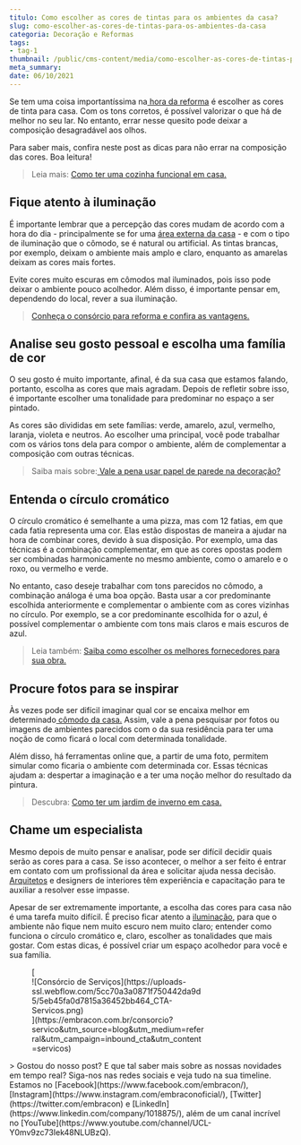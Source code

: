 ```yaml
---
titulo: Como escolher as cores de tintas para os ambientes da casa?
slug: como-escolher-as-cores-de-tintas-para-os-ambientes-da-casa
categoria: Decoração e Reformas
tags:
- tag-1
thumbnail: /public/cms-content/media/como-escolher-as-cores-de-tintas-para-os-ambientes-da-casa.jpeg
meta_summary: 
date: 06/10/2021
---
```

Se tem uma coisa importantíssima na[ hora da reforma](https://www.embracon.com.br/blog/quando-reformar-a-casa-5-sinais-de-que-ja-chegou-a-hora) é escolher as cores de tinta para casa. Com os tons corretos, é possível valorizar o que há de melhor no seu lar. No entanto, errar nesse quesito pode deixar a composição desagradável aos olhos.

Para saber mais, confira neste post as dicas para não errar na composição das cores. Boa leitura!

> Leia mais: [Como ter uma cozinha funcional em casa.](https://www.embracon.com.br/blog/como-ter-uma-cozinha-funcional-em-casa)

Fique atento à iluminação
-------------------------

É importante lembrar que a percepção das cores mudam de acordo com a hora do dia - principalmente se for uma [área externa da casa](https://www.embracon.com.br/blog/o-que-nao-pode-faltar-na-area-externa-da-casa-para-garantir-o-lazer-da-familia) - e com o tipo de iluminação que o cômodo, se é natural ou artificial. As tintas brancas, por exemplo, deixam o ambiente mais amplo e claro, enquanto as amarelas deixam as cores mais fortes.

Evite cores muito escuras em cômodos mal iluminados, pois isso pode deixar o ambiente pouco acolhedor. Além disso, é importante pensar em, dependendo do local, rever a sua iluminação.

> [Conheça o consórcio para reforma e confira as vantagens.](https://www.embracon.com.br/blog/conheca-o-consorcio-para-reforma-e-confira-as-vantagens)

Analise seu gosto pessoal e escolha uma família de cor
------------------------------------------------------

O seu gosto é muito importante, afinal, é da sua casa que estamos falando, portanto, escolha as cores que mais agradam. Depois de refletir sobre isso, é importante escolher uma tonalidade para predominar no espaço a ser pintado.

As cores são divididas em sete famílias: verde, amarelo, azul, vermelho, laranja, violeta e neutros. Ao escolher uma principal, você pode trabalhar com os vários tons dela para compor o ambiente, além de complementar a composição com outras técnicas.

> Saiba mais sobre:[ Vale a pena usar papel de parede na decoração?](https://www.embracon.com.br/blog/vale-a-pena-usar-papel-de-parede-na-decoracao)

Entenda o círculo cromático
---------------------------

O círculo cromático é semelhante a uma pizza, mas com 12 fatias, em que cada fatia representa uma cor. Elas estão dispostas de maneira a ajudar na hora de combinar cores, devido à sua disposição. Por exemplo, uma das técnicas é a combinação complementar, em que as cores opostas podem ser combinadas harmonicamente no mesmo ambiente, como o amarelo e o roxo, ou vermelho e verde.

No entanto, caso deseje trabalhar com tons parecidos no cômodo, a combinação análoga é uma boa opção. Basta usar a cor predominante escolhida anteriormente e complementar o ambiente com as cores vizinhas no círculo. Por exemplo, se a cor predominante escolhida for o azul, é possível complementar o ambiente com tons mais claros e mais escuros de azul.

> Leia também: [Saiba como escolher os melhores fornecedores para sua obra.](https://www.embracon.com.br/blog/saiba-como-escolher-os-melhores-fornecedores-para-sua-obra)

Procure fotos para se inspirar
------------------------------

Às vezes pode ser difícil imaginar qual cor se encaixa melhor em determinado[ cômodo da casa.](https://www.embracon.com.br/blog/qual-a-diferenca-entre-flat-e-kitnet) Assim, vale a pena pesquisar por fotos ou imagens de ambientes parecidos com o da sua residência para ter uma noção de como ficará o local com determinada tonalidade.

Além disso, há ferramentas online que, a partir de uma foto, permitem simular como ficaria o ambiente com determinada cor. Essas técnicas ajudam a: despertar a imaginação e a ter uma noção melhor do resultado da pintura.

> Descubra: [Como ter um jardim de inverno em casa.](https://www.embracon.com.br/blog/como-ter-um-jardim-de-inverno-em-casa)

Chame um especialista
---------------------

Mesmo depois de muito pensar e analisar, pode ser difícil decidir quais serão as cores para a casa. Se isso acontecer, o melhor a ser feito é entrar em contato com um profissional da área e solicitar ajuda nessa decisão. [Arquitetos](https://www.embracon.com.br/blog/faculdade-de-arquitetura-saiba-mais-sobre-o-curso-e-o-mercado-de-trabalho) e designers de interiores têm experiência e capacitação para te auxiliar a resolver esse impasse.

Apesar de ser extremamente importante, a escolha das cores para casa não é uma tarefa muito difícil. É preciso ficar atento a [iluminação](https://www.embracon.com.br/blog/por-que-os-pendentes-estao-em-alta-e-como-usa-los-na-decoracao-da-casa), para que o ambiente não fique nem muito escuro nem muito claro; entender como funciona o círculo cromático e, claro, escolher as tonalidades que mais gostar. Com estas dicas, é possível criar um espaço acolhedor para você e sua família.

<figure class="w-richtext-figure-type-image w-richtext-align-center" style="max-width:310px">[<div>![Consórcio de Serviços](https://uploads-ssl.webflow.com/5cc70a3a0871f750442da9d5/5eb45fa0d7815a36452bb464_CTA-Servicos.png)</div>](https://embracon.com.br/consorcio?servico&utm_source=blog&utm_medium=referral&utm_campaign=inbound_cta&utm_content=servicos)</figure>> Gostou do nosso post? E que tal saber mais sobre as nossas novidades em tempo real? Siga-nos nas redes sociais e veja tudo na sua timeline. Estamos no [Facebook](https://www.facebook.com/embracon/), [Instagram](https://www.instagram.com/embraconoficial/), [Twitter](https://twitter.com/embracon) e [LinkedIn](https://www.linkedin.com/company/1018875/), além de um canal incrível no [YouTube](https://www.youtube.com/channel/UCL-Y0mv9zc73Iek48NLUBzQ).
